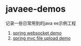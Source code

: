 # javaee-demos
记录一些日常用到的java ee示例工程

1. [spring websocket demo](gs-messaging-stomp-websocket) 
2. [spring mvc file upload demo](spring-mvc-file-upload)
